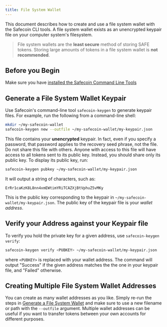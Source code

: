 ```yaml
---
title: File System Wallet
---
```


This document describes how to create and use a file system wallet with the
Safecoin CLI tools. A file system wallet exists as an unencrypted keypair file
on your computer system's filesystem.

> File system wallets are the **least secure** method of storing SAFE tokens. Storing large amounts of tokens in a file system wallet is **not recommended**.

## Before you Begin

Make sure you have
[installed the Safecoin Command Line Tools](../cli/install-safecoin-cli-tools.md)

## Generate a File System Wallet Keypair

Use Safecoin's command-line tool `safecoin-keygen` to generate keypair files. For
example, run the following from a command-line shell:

```bash
mkdir ~/my-safecoin-wallet
safecoin-keygen new --outfile ~/my-safecoin-wallet/my-keypair.json
```

This file contains your **unencrypted** keypair. In fact, even if you specify
a password, that password applies to the recovery seed phrase, not the file. Do
not share this file with others. Anyone with access to this file will have access
to all tokens sent to its public key. Instead, you should share only its public
key. To display its public key, run:

```bash
safecoin-keygen pubkey ~/my-safecoin-wallet/my-keypair.json
```

It will output a string of characters, such as:

```text
ErRr1caKzK8L8nn4xmEWtimYRiTCAZXjBtVphuZ5vMKy
```

This is the public key corresponding to the keypair in
`~/my-safecoin-wallet/my-keypair.json`. The public key of the keypair file is
your _wallet address_.

## Verify your Address against your Keypair file

To verify you hold the private key for a given address, use
`safecoin-keygen verify`:

```bash
safecoin-keygen verify <PUBKEY> ~/my-safecoin-wallet/my-keypair.json
```

where `<PUBKEY>` is replaced with your wallet address.
The command will output "Success" if the given address matches the
the one in your keypair file, and "Failed" otherwise.

## Creating Multiple File System Wallet Addresses

You can create as many wallet addresses as you like. Simply re-run the
steps in [Generate a File System Wallet](#generate-a-file-system-wallet-keypair)
and make sure to use a new filename or path with the `--outfile` argument.
Multiple wallet addresses can be useful if you want to transfer tokens between
your own accounts for different purposes.
